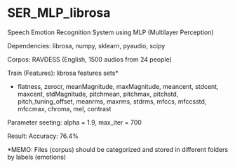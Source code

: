 # SER_MLP_librosa
 
Speech Emotion Recognition System using MLP (Multilayer Perception)

Dependencies: librosa, numpy, sklearn, pyaudio, scipy

Corpos: RAVDESS (English, 1500 audios from 24 people)

Train (Features): librosa features sets*
* flatness, zerocr, meanMagnitude, maxMagnitude, meancent, stdcent,
maxcent, stdMagnitude, pitchmean, pitchmax, pitchstd,
pitch_tuning_offset, meanrms, maxrms, stdrms,
mfccs, mfccsstd, mfccmax, chroma, mel, contrast

Parameter seeting: alpha = 1.9, max_iter = 700

Result: Accuracy: 76.4%

*MEMO: Files (corpus) should be categorized and stored in different folders by labels (emotions)
